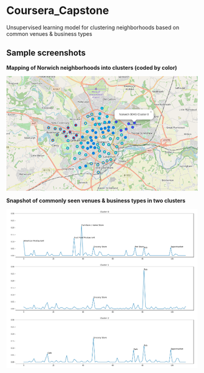 # Coursera_Capstone
Unsupervised learning model for clustering neighborhoods based on common venues & business types

## Sample screenshots

**Mapping of Norwich neighborhoods into clusters (coded by color)**

![pic2](screenshots/pic2.png)


**Snapshot of commonly seen venues & business types in two clusters**

![pic1](screenshots/pic1.png)



